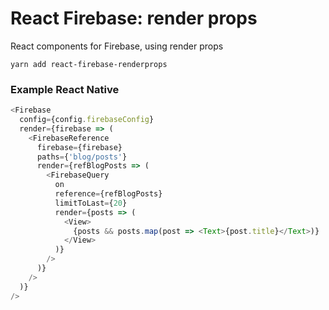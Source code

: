 # React Firebase: render props
React components for Firebase, using render props

```
yarn add react-firebase-renderprops
```

### Example React Native
```javascript
<Firebase
  config={config.firebaseConfig}
  render={firebase => (
    <FirebaseReference
      firebase={firebase}
      paths={'blog/posts'}
      render={refBlogPosts => (
        <FirebaseQuery
          on
          reference={refBlogPosts}
          limitToLast={20}
          render={posts => (
            <View>
              {posts && posts.map(post => <Text>{post.title}</Text>)}
            </View>
          )}
        />
      )}
    />          
  )}
/>
```



 